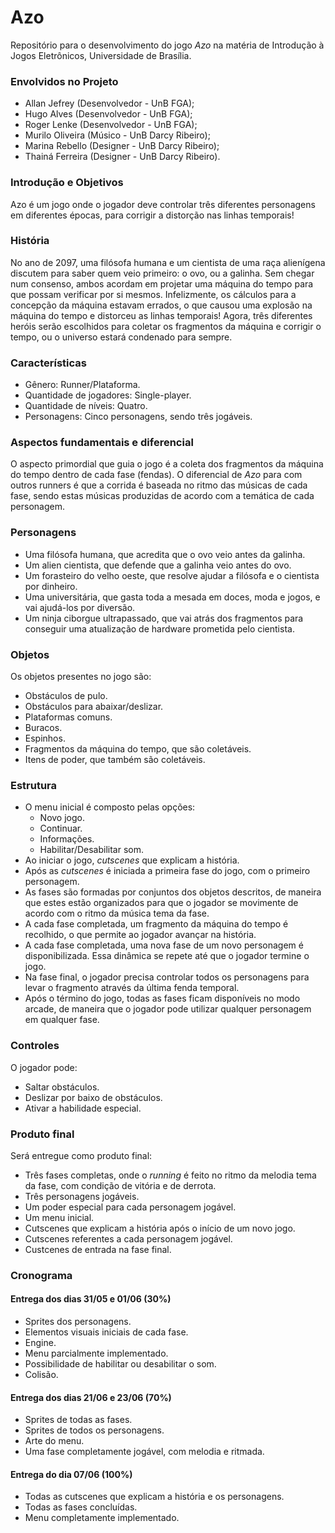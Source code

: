 # Azo


Repositório para o desenvolvimento do jogo _Azo_ na matéria de Introdução à Jogos Eletrônicos, Universidade de Brasília.


### Envolvidos no Projeto

* Allan Jefrey (Desenvolvedor - UnB FGA);
* Hugo Alves (Desenvolvedor - UnB FGA);
* Roger Lenke (Desenvolvedor - UnB FGA);
* Murilo Oliveira (Músico - UnB Darcy Ribeiro);
* Marina Rebello (Designer - UnB Darcy Ribeiro);
* Thainá Ferreira (Designer - UnB Darcy Ribeiro).


### Introdução e Objetivos

Azo é um jogo onde o jogador deve controlar três diferentes personagens em diferentes épocas, para corrigir a distorção nas linhas temporais!


### História

No ano de 2097, uma filósofa humana e um cientista de uma raça alienígena discutem para saber quem veio primeiro: o ovo, ou a galinha. Sem chegar num consenso, ambos acordam em projetar uma máquina do tempo para que possam verificar por si mesmos. Infelizmente, os cálculos para a concepção da máquina estavam errados, o que causou uma explosão na máquina do tempo e distorceu as linhas temporais! Agora, três diferentes heróis serão escolhidos para coletar os fragmentos da máquina e corrigir o tempo, ou o universo estará condenado para sempre.

### Características

* Gênero: Runner/Plataforma.
* Quantidade de jogadores: Single-player.
* Quantidade de níveis: Quatro.
* Personagens: Cinco personagens, sendo três jogáveis.

### Aspectos fundamentais e diferencial

O aspecto primordial que guia o jogo é a coleta dos fragmentos da máquina do tempo dentro de cada fase (fendas). O diferencial de _Azo_ para com outros runners é que a corrida é baseada no ritmo das músicas de cada fase, sendo estas músicas produzidas de acordo com a temática de cada personagem.

### Personagens

* Uma filósofa humana, que acredita que o ovo veio antes da galinha.
* Um alien cientista, que defende que a galinha veio antes do ovo.
* Um forasteiro do velho oeste, que resolve ajudar a filósofa e o cientista por dinheiro.
* Uma universitária, que gasta toda a mesada em doces, moda e jogos, e vai ajudá-los por diversão.
* Um ninja ciborgue ultrapassado, que vai atrás dos fragmentos para conseguir uma atualização de hardware prometida pelo cientista.

### Objetos

Os objetos presentes no jogo são:
* Obstáculos de pulo.
* Obstáculos para abaixar/deslizar.
* Plataformas comuns.
* Buracos.
* Espinhos.
* Fragmentos da máquina do tempo, que são coletáveis.
* Itens de poder, que também são coletáveis.

### Estrutura

* O menu inicial é composto pelas opções:
  * Novo jogo.
  * Continuar.
  * Informações.
  * Habilitar/Desabilitar som.
* Ao iniciar o jogo, _cutscenes_ que explicam a história.
* Após as _cutscenes_ é iniciada a primeira fase do jogo, com o primeiro personagem.
* As fases são formadas por conjuntos dos objetos descritos, de maneira que estes estão organizados para que o jogador se movimente de acordo com o ritmo da música tema da fase.
* A cada fase completada, um fragmento da máquina do tempo é recolhido, o que permite ao jogador avançar na história.
* A cada fase completada, uma nova fase de um novo personagem é disponibilizada. Essa dinâmica se repete até que o jogador termine o jogo.
* Na fase final, o jogador precisa controlar todos os personagens para levar o fragmento através da última fenda temporal.
* Após o término do jogo, todas as fases ficam disponíveis no modo arcade, de maneira que o jogador pode utilizar qualquer personagem em qualquer fase.

### Controles

O jogador pode:
* Saltar obstáculos.
* Deslizar por baixo de obstáculos.
* Ativar a habilidade especial.

### Produto final

Será entregue como produto final:
* Três fases completas, onde o _running_ é feito no ritmo da melodia tema da fase, com condição de vitória e de derrota.
* Três personagens jogáveis.
* Um poder especial para cada personagem jogável.
* Um menu inicial.
* Cutscenes que explicam a história após o início de um novo jogo.
* Cutscenes referentes a cada personagem jogável.
* Custcenes de entrada na fase final.

### Cronograma
#### Entrega dos dias 31/05 e 01/06 (30%)

* Sprites dos personagens.
* Elementos visuais iniciais de cada fase.
* Engine.
* Menu parcialmente implementado.
* Possibilidade de habilitar ou desabilitar o som.
* Colisão.

#### Entrega dos dias 21/06 e 23/06 (70%)

* Sprites de todas as fases.
* Sprites de todos os personagens.
* Arte do menu.
* Uma fase completamente jogável, com melodia e ritmada.

#### Entrega do dia 07/06 (100%)

* Todas as cutscenes que explicam a história e os personagens.
* Todas as fases concluídas.
* Menu completamente implementado.
